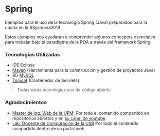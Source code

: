 # Spring

Ejemplos para el uso de la tecnología Spring (Java) preparados para la charla en la #Sysmana2019

Estos ejemplos nos ayudarán a comprender algunos conceptos esenciales para trabajar bajo el paradigma de la POA a través del framework Spring

### Tecnologías Utilizadas

* IDE [Eclipse](https://www.eclipse.org/ide/)
* [Maven](https://maven.apache.org/) (Herramienta para la construcción y gestión de proyectos Java)
* BD [MySQL](https://www.mysql.com/)
* [Tomcat](http://tomcat.apache.org/) (Contenedor de Servlets)

> Todas estás tecnologías son de código abierto

### Agradecimientos

* [Master de Ing. Web de la UPM](http://miw.etsisi.upm.es): Por todo el contenido compartido en repositorios abiertos y en [su canal de youtube](https://www.youtube.com/channel/UCekUbCGf-ZjLNF0Au-9y77A/about).
* [Lab. Docente de Computación de la USB](https://ldc.usb.ve/) Por todo el contenido compartido dentro de su portal web.